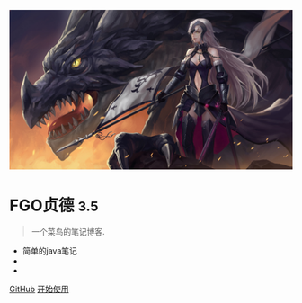 <!-- _coverpage.md -->

![logo](2333.jpg)

# FGO贞德 <small>3.5</small>

> 一个菜鸟的笔记博客.

- 简单的java笔记
- 
- 

[GitHub](https://github.com/youyadeyanlei/round.git)
[开始使用](README)
